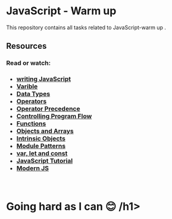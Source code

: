<h1> JavaScript - Warm up </h1>
<p> This repository contains all tasks related to <capitalize> JavaScript-warm up </capitalize>.</p>
<h2> Resources </h2>
<h3> Read or watch:<h3>
<ul>
<li> <a href="https://developer.mozilla.org/en-US/docs/Learn/Getting_started_with_the_web/JavaScript_basics"> writing JavaScript </a> </li>
<li> <a href="https://developer.mozilla.org/en-US/docs/Learn/Getting_started_with_the_web/JavaScript_basics"> Varible </a> </li>
<li> <a href="https://developer.mozilla.org/en-US/docs/Learn/Getting_started_with_the_web/JavaScript_basics"> Data Types</a> </li>
<li> <a href="https://developer.mozilla.org/en-US/docs/Learn/Getting_started_with_the_web/JavaScript_basics"> Operators</a> </li>
<li> <a href="https://developer.mozilla.org/en-US/docs/Learn/Getting_started_with_the_web/JavaScript_basics"> Operator Precedence</a> </li>
<li> <a href="https://developer.mozilla.org/en-US/docs/Learn/Getting_started_with_the_web/JavaScript_basics"> Controlling Program Flow </a> </li>
<li> <a href="https://developer.mozilla.org/en-US/docs/Learn/Getting_started_with_the_web/JavaScript_basics"> Functions</a> </li>
<li> <a href="https://developer.mozilla.org/en-US/docs/Learn/Getting_started_with_the_web/JavaScript_basics"> Objects and Arrays </a> </li>
<li> <a href="https://developer.mozilla.org/en-US/docs/Learn/Getting_started_with_the_web/JavaScript_basics"> Intrinsic Objects</a> </li>
<li> <a href="https://developer.mozilla.org/en-US/docs/Learn/Getting_started_with_the_web/JavaScript_basics"> Module Patterns </a> </li>
<li> <a href="https://developer.mozilla.org/en-US/docs/Learn/Getting_started_with_the_web/JavaScript_basics"> var, let and const</a> </li>
<li> <a href="https://developer.mozilla.org/en-US/docs/Learn/Getting_started_with_the_web/JavaScript_basics"> JavaScript Tutorial </a> </li>
<li> <a href="https://developer.mozilla.org/en-US/docs/Learn/Getting_started_with_the_web/JavaScript_basics"> Modern JS</a> </li>
</ul>
<br>
<h1> <b>Going hard as I can<b> <span class="emoji">😊</span> /h1>


